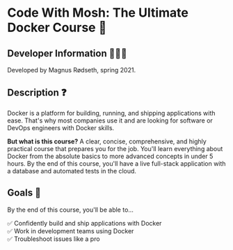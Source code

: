 # Code With Mosh: The Ultimate Docker Course 🐳

## Developer Information 🙋🏼‍♂️

Developed by Magnus Rødseth, spring 2021.

## Description ❓

Docker is a platform for building, running, and shipping applications with ease. That's why most companies use it and are looking for software or DevOps engineers with Docker skills.

**But what is this course?** A clear, concise, comprehensive, and highly practical course that prepares you for the job. You'll learn everything about Docker from the absolute basics to more advanced concepts in under 5 hours. By the end of this course, you'll have a live full-stack application with a database and automated tests in the cloud.

## Goals 🏁

By the end of this course, you'll be able to…  

✅ Confidently build and ship applications with Docker  
✅ Work in development teams using Docker  
✅ Troubleshoot issues like a pro  
